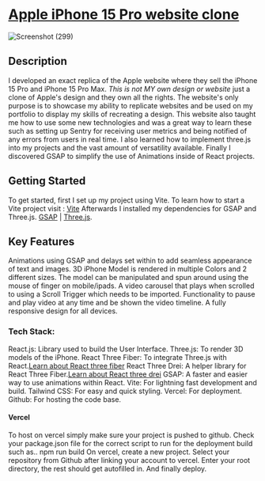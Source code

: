 # [Apple iPhone 15 Pro website clone](https://iphone-clone-ltnt3qbeh-renaldas-bendikas-projects.vercel.app/)

![Screenshot (299)](https://github.com/user-attachments/assets/827e6e32-3497-46b1-bfcf-a8e764204651)

## Description

I developed an exact replica of the Apple website where they sell the iPhone 15 Pro and iPhone 15 Pro Max. *This is not MY own design or website* just a clone of Apple's design and they own all the rights.
The website's only purpose is to showcase my ability to replicate websites and be used on my portfolio to display my skills of recreating a design.
This website also taught me how to use some new technologies and was a great way to learn these such as setting up Sentry for receiving user metrics and being notified of any errors from users in real time.
I also learned how to implement three.js into my projects and the vast amount of versatility available.
Finally I discovered GSAP to simplify the use of Animations inside of React projects.

## Getting Started
To get started, first I set up my project using Vite. To learn how to start a Vite project visit : [Vite](https://vitejs.dev/guide/)
Afterwards I installed my dependencies for GSAP and Three.js.
[GSAP](https://gsap.com/docs/v3/Installation?tab=npm&module=esm&method=private+registry&tier=free&club=false&require=false&trial=true) | [Three.js](https://threejs.org/docs/#manual/en/introduction/Installation).

## Key Features
Animations using GSAP and delays set within to add seamless appearance of text and images.
3D iPhone Model is rendered in multiple Colors and 2 different sizes. 
The model can be manipulated and spun around using the mouse of finger on mobile/ipads.
A video carousel that plays when scrolled to using a Scroll Trigger which needs to be imported. Functionality to pause and play video at any time and be shown the video timeline.
A fully responsive design for all devices.

### Tech Stack:
React.js: Library used to build the User Interface.
Three.js: To render 3D models of the iPhone.
React Three Fiber: To integrate Three.js with React.[Learn about React three fiber](https://github.com/pmndrs/react-three-fiber)
React Three Drei: A helper library for React Three Fiber.[Learn about React three drei](https://github.com/pmndrs/drei)
GSAP: A faster and easier way to use animations within React.
Vite: For lightning fast development and build.
Tailwind CSS: For easy and quick styling.
Vercel: For deployment.
Github: For hosting the code base.

#### Vercel
To host on vercel simply make sure your project is pushed to github.
Check your package.json file for the correct script to run for the deployment build such as.. npm run build
On vercel, create a new project.
Select your repository from Github after linking your account to vercel.
Enter your root directory, the rest should get autofilled in.
And finally deploy.
